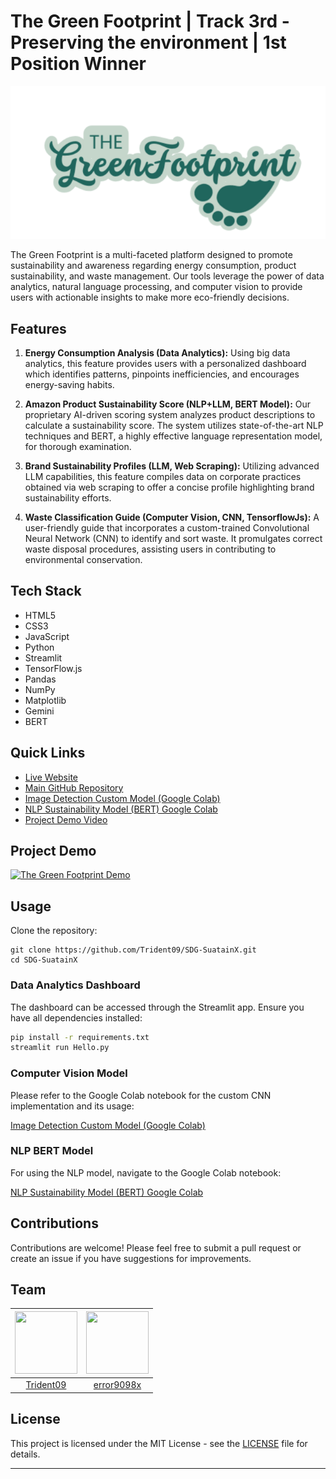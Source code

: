 # The Green Footprint | Track 3rd - Preserving the environment | 1st Position Winner 

![SDG-SustainX Logo](./assets/logoGreenFootPrint.svg)

The Green Footprint is a multi-faceted platform designed to promote sustainability and awareness regarding energy consumption, product sustainability, and waste management. Our tools leverage the power of data analytics, natural language processing, and computer vision to provide users with actionable insights to make more eco-friendly decisions.

## Features

1. **Energy Consumption Analysis (Data Analytics):**
   Using big data analytics, this feature provides users with a personalized dashboard which identifies patterns, pinpoints inefficiencies, and encourages energy-saving habits.

2. **Amazon Product Sustainability Score (NLP+LLM, BERT Model):**
   Our proprietary AI-driven scoring system analyzes product descriptions to calculate a sustainability score. The system utilizes state-of-the-art NLP techniques and BERT, a highly effective language representation model, for thorough examination.

3. **Brand Sustainability Profiles (LLM, Web Scraping):**
   Utilizing advanced LLM capabilities, this feature compiles data on corporate practices obtained via web scraping to offer a concise profile highlighting brand sustainability efforts.

4. **Waste Classification Guide (Computer Vision, CNN, TensorflowJs):**
   A user-friendly guide that incorporates a custom-trained Convolutional Neural Network (CNN) to identify and sort waste. It promulgates correct waste disposal procedures, assisting users in contributing to environmental conservation.

## Tech Stack

-   HTML5
-   CSS3
-   JavaScript
-   Python
-   Streamlit
-   TensorFlow.js
-   Pandas
-   NumPy
-   Matplotlib
-   Gemini
-   BERT

## Quick Links

-   [Live Website](https://thegreenfootprint.vercel.app/)
-   [Main GitHub Repository](https://github.com/Trident09/SDG-SuatainX)
-   [Image Detection Custom Model (Google Colab)](https://colab.research.google.com/drive/1KRX8xM92F412yThksh9jnngM6zE1b5eY?usp=sharing)
-   [NLP Sustainability Model (BERT) Google Colab](https://colab.research.google.com/drive/1J5_52NrQbPbcmKfUIwg_c3E_pYPALSbr?usp=sharing)
-   [Project Demo Video](https://www.youtube.com/watch?v=EhBQ25P-2ik)

## Project Demo

[![The Green Footprint Demo](https://img.youtube.com/vi/EhBQ25P-2ik/0.jpg)](https://www.youtube.com/watch?v=EhBQ25P-2ik)

## Usage

Clone the repository:

```shell
git clone https://github.com/Trident09/SDG-SuatainX.git
cd SDG-SuatainX
```

### Data Analytics Dashboard

The dashboard can be accessed through the Streamlit app. Ensure you have all dependencies installed:

```bash
pip install -r requirements.txt
streamlit run Hello.py
```

### Computer Vision Model

Please refer to the Google Colab notebook for the custom CNN implementation and its usage:

[Image Detection Custom Model (Google Colab)](https://colab.research.google.com/drive/1KRX8xM92F412yThksh9jnngM6zE1b5eY?usp=sharing)

### NLP BERT Model

For using the NLP model, navigate to the Google Colab notebook:

[NLP Sustainability Model (BERT) Google Colab](https://colab.research.google.com/drive/1J5_52NrQbPbcmKfUIwg_c3E_pYPALSbr?usp=sharing)

## Contributions

Contributions are welcome! Please feel free to submit a pull request or create an issue if you have suggestions for improvements.

## Team

| <img src="https://avatars.githubusercontent.com/u/98939183?v=4" width="100" height="100"> | <img src="https://avatars.githubusercontent.com/u/43810146?v=4" width="100" height="100"> |
|:--:|:--:|
| [Trident09](https://github.com/Trident09) | [error9098x](https://github.com/error9098x) |

## License

This project is licensed under the MIT License - see the [LICENSE](https://github.com/Trident09/SDG-SuatainX/blob/main/LICENSE) file for details.

---
